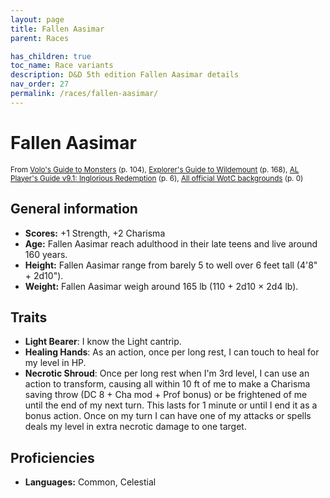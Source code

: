 ```yaml
---
layout: page
title: Fallen Aasimar
parent: Races

has_children: true
toc_name: Race variants
description: D&D 5th edition Fallen Aasimar details
nav_order: 27
permalink: /races/fallen-aasimar/
---
```


# Fallen Aasimar

<small>From <a target="_blank" href="https://dnd.wizards.com/products/tabletop-games/rpg-products/volos-guide-to-monsters">Volo's Guide to Monsters</a> (p. 104), <a target="_blank" href="https://dnd.wizards.com/products/wildemount">Explorer's Guide to Wildemount</a> (p. 168), <a target="_blank" href="https://www.dmsguild.com/product/208178">AL Player's Guide v9.1: Inglorious Redemption</a> (p. 6), <a target="_blank" href="https://flapkan.com/faq#What-is-the-source-All-official-WotC-backgrounds-and-how-does-it-work">All official WotC backgrounds</a> (p. 0)</small>


## General information

- **Scores:** +1 Strength, +2 Charisma
- **Age:** Fallen Aasimar reach adulthood in their late teens and live around 160 years.
- **Height:** Fallen Aasimar range from barely 5 to well over 6 feet tall (4'8" + 2d10").
- **Weight:** Fallen Aasimar weigh around 165 lb (110 + 2d10 × 2d4 lb).

## Traits

- **Light Bearer**: I know the Light cantrip.
- **Healing Hands**: As an action, once per long rest, I can touch to heal for my level in HP.
- **Necrotic Shroud**: Once per long rest when I'm 3rd level, I can use an action to transform, causing all within 10 ft of me to make a Charisma saving throw (DC 8 + Cha mod + Prof bonus) or be frightened of me until the end of my next turn. This lasts for 1 minute or until I end it as a bonus action. Once on my turn I can have one of my attacks or spells deals my level in extra necrotic damage to one target.

## Proficiencies

- **Languages:** Common, Celestial